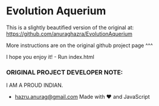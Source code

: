 # Evolution Aquerium
This is a slightly beautified version of the original at: https://github.com/anuraghazra/EvolutionAquerium

More instructions are on the original github project page ^^^

I hope you enjoy it! - Run index.html




### ORIGINAL PROJECT DEVELOPER NOTE:
I AM A PROUD INDIAN.
* hazru.anurag@gmail.com
Made with :heart: and JavaScript
